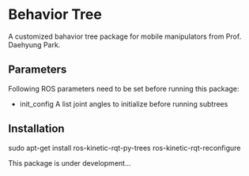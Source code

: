 

# Behavior Tree
A customized bahavior tree package for mobile manipulators from Prof. Daehyung Park.


## Parameters
Following ROS parameters need to be set before running this package:

* init_config A list joint angles to initialize before running subtrees 



## Installation
sudo apt-get install ros-kinetic-rqt-py-trees ros-kinetic-rqt-reconfigure


This package is under development...